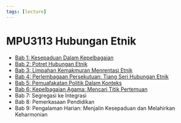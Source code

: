 ```yaml
---
tags: [lecture]
---
```


# MPU3113 Hubungan Etnik

- [Bab 1: Kesepaduan Dalam Kepelbagaian](202308121934.md)
- [Bab 2: Potret Hubungan Etnik](202308181055.md)
- [Bab 3: Limpahan Kemakmuran Menrentasi Etnik](202308271145.md)
- [Bab 4: Perlembagaan Persekutuan: Tiang Seri Hubungan Etnik](202309081811.md)
- [Bab 5: Pemuafakatan Politik Dalam Konteks](202309081832.md)
- [Bab 6: Kepelbagaian Agama: Mencari Titik Pertemuan](202309210525.md)
- Bab 7: Segregasi ke Integrasi
- Bab 8: Pemerkasaan Pendidikan
- Bab 9: Pengalaman Harian: Menjalin Kesepaduan dan Melahirkan Keharmonian
